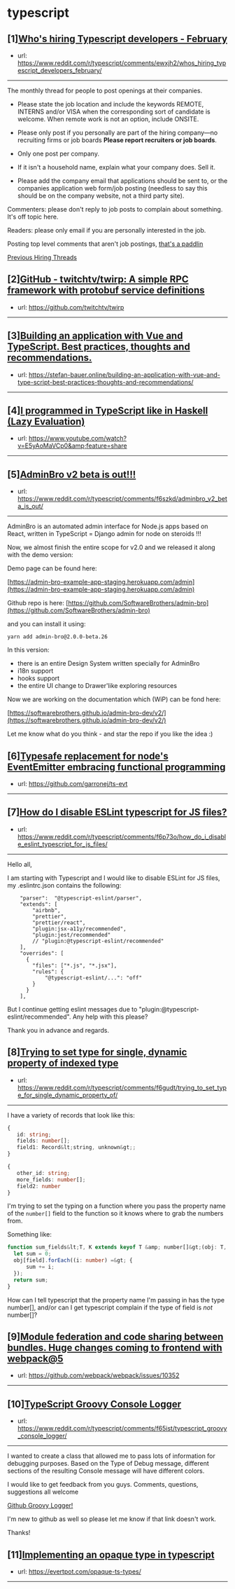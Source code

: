 # typescript
## [1][Who's hiring Typescript developers - February](https://www.reddit.com/r/typescript/comments/ewxjh2/whos_hiring_typescript_developers_february/)
- url: https://www.reddit.com/r/typescript/comments/ewxjh2/whos_hiring_typescript_developers_february/
---
The monthly thread for people to post openings at their companies.

* Please state the job location and include the keywords REMOTE, INTERNS and/or VISA when the corresponding sort of candidate is welcome. When remote work is not an option, include ONSITE.

* Please only post if you personally are part of the hiring company—no recruiting firms or job boards **Please report recruiters or job boards**. 

* Only one post per company. 

* If it isn't a household name, explain what your company does. Sell it.

* Please add the company email that applications should be sent to, or the companies application web form/job posting (needless to say this should be on the company website, not a third party site).


Commenters: please don't reply to job posts to complain about something. It's off topic here.

Readers: please only email if you are personally interested in the job. 

Posting top level comments that aren't job postings, [that's a paddlin](https://i.imgur.com/FxMKfnY.jpg)

[Previous Hiring Threads](https://www.reddit.com/r/typescript/search?sort=new&amp;restrict_sr=on&amp;q=flair%3AMonthly%2BHiring%2BThread)
## [2][GitHub - twitchtv/twirp: A simple RPC framework with protobuf service definitions](https://www.reddit.com/r/typescript/comments/f6rqis/github_twitchtvtwirp_a_simple_rpc_framework_with/)
- url: https://github.com/twitchtv/twirp
---

## [3][Building an application with Vue and TypeScript. Best practices, thoughts and recommendations.](https://www.reddit.com/r/typescript/comments/f6ghfx/building_an_application_with_vue_and_typescript/)
- url: https://stefan-bauer.online/building-an-application-with-vue-and-type-script-best-practices-thoughts-and-recommendations/
---

## [4][I programmed in TypeScript like in Haskell (Lazy Evaluation)](https://www.reddit.com/r/typescript/comments/f6t3hj/i_programmed_in_typescript_like_in_haskell_lazy/)
- url: https://www.youtube.com/watch?v=E5yAoMaVCp0&amp;feature=share
---

## [5][AdminBro v2 beta is out!!!](https://www.reddit.com/r/typescript/comments/f6szkd/adminbro_v2_beta_is_out/)
- url: https://www.reddit.com/r/typescript/comments/f6szkd/adminbro_v2_beta_is_out/
---
AdminBro is an automated admin interface for Node.js apps based on React, written in TypeScript = Django admin for node on steroids !!!

Now, we almost finish the entire scope for v2.0 and we released it along with the demo version: 

Demo page can be found here:

[https://admin-bro-example-app-staging.herokuapp.com/admin](https://admin-bro-example-app-staging.herokuapp.com/admin)

Github repo is here: [https://github.com/SoftwareBrothers/admin-bro](https://github.com/SoftwareBrothers/admin-bro)

and you can install it using: 

```
yarn add admin-bro@2.0.0-beta.26
```

In this version: 

* there is an entire Design System written specially for AdminBro
* i18n support
* hooks support
* the entire UI change to Drawer'like exploring resources

Now we are working on the documentation which (WiP) can be fond here:

[https://softwarebrothers.github.io/admin-bro-dev/v2/](https://softwarebrothers.github.io/admin-bro-dev/v2/)

Let me know what do you think - and star the repo if you like the idea :)
## [6][Typesafe replacement for node's EventEmitter embracing functional programming](https://www.reddit.com/r/typescript/comments/f6d6r7/typesafe_replacement_for_nodes_eventemitter/)
- url: https://github.com/garronej/ts-evt
---

## [7][How do I disable ESLint typescript for JS files?](https://www.reddit.com/r/typescript/comments/f6p73o/how_do_i_disable_eslint_typescript_for_js_files/)
- url: https://www.reddit.com/r/typescript/comments/f6p73o/how_do_i_disable_eslint_typescript_for_js_files/
---
Hello all,

I am starting with Typescript and I would like to disable ESLint for JS files, my .eslintrc.json contains the following:

```
    "parser":  "@typescript-eslint/parser",
    "extends": [
        "airbnb",
        "prettier",
        "prettier/react",
        "plugin:jsx-a11y/recommended",
        "plugin:jest/recommended"
        // "plugin:@typescript-eslint/recommended"
    ],
    "overrides": [
      {
        "files": ["*.js", "*.jsx"],
        "rules": {
            "@typescript-eslint/...": "off"
        }
      }
    ],

```

But I continue getting eslint messages due to "plugin:@typescript-eslint/recommended". Any help with this please?

Thank you in advance and regards.
## [8][Trying to set type for single, dynamic property of indexed type](https://www.reddit.com/r/typescript/comments/f6gudt/trying_to_set_type_for_single_dynamic_property_of/)
- url: https://www.reddit.com/r/typescript/comments/f6gudt/trying_to_set_type_for_single_dynamic_property_of/
---
I have a variety of records that look like this:
```typescript
{
   id: string;
   fields: number[];
   field1: Record&lt;string, unknown&gt;;
}

{
   other_id: string;
   more_fields: number[];
   field2: number
}
```

I'm trying to set the typing on a function where you pass the property name of the `number[]` field to the function so it knows where to grab the numbers from.

Something like:
```typescript
function sum_fields&lt;T, K extends keyof T &amp; number[]&gt;(obj: T, field: K): number {
  let sum = 0;
  obj[field].forEach((i: number) =&gt; {
      sum += i;
  });
  return sum;
}
```

How can I tell typescript that the property name I'm passing in has the type number[], and/or can I get typescript complain if the type of field is *not* number[]?
## [9][Module federation and code sharing between bundles. Huge changes coming to frontend with webpack@5](https://www.reddit.com/r/typescript/comments/f68284/module_federation_and_code_sharing_between/)
- url: https://github.com/webpack/webpack/issues/10352
---

## [10][TypeScript Groovy Console Logger](https://www.reddit.com/r/typescript/comments/f65ist/typescript_groovy_console_logger/)
- url: https://www.reddit.com/r/typescript/comments/f65ist/typescript_groovy_console_logger/
---
I wanted to create a class that allowed me to pass lots of information for debugging purposes. Based on the Type of Debug message, different sections of the resulting Console message will have different colors.

I would like to get feedback from you guys.
Comments, questions, suggestions all welcome

[Github Groovy Logger!](https://github.com/RecursiveCTE/Visual_Studio_Code_Samples)

I'm new to github as well so please let me know if that link doesn't work.

Thanks!
## [11][Implementing an opaque type in typescript](https://www.reddit.com/r/typescript/comments/f5wny3/implementing_an_opaque_type_in_typescript/)
- url: https://evertpot.com/opaque-ts-types/
---

